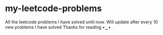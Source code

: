 # my-leetcode-problems
All the leetcode problems I have solved until now. Will update after every 10 new problems I have solved
Thanks for reading •⁠‿⁠•⁠
